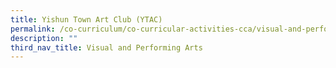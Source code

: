 ```yaml
---
title: Yishun Town Art Club (YTAC)
permalink: /co-curriculum/co-curricular-activities-cca/visual-and-performing-arts/yishun-town-art-club-ytac/
description: ""
third_nav_title: Visual and Performing Arts
---
```

